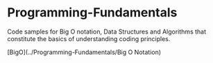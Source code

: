 # Programming-Fundamentals
Code samples for Big O notation, Data Structures and Algorithms that constitute the basics of understanding coding principles.

[BigO](../Programming-Fundamentals/Big O Notation)
